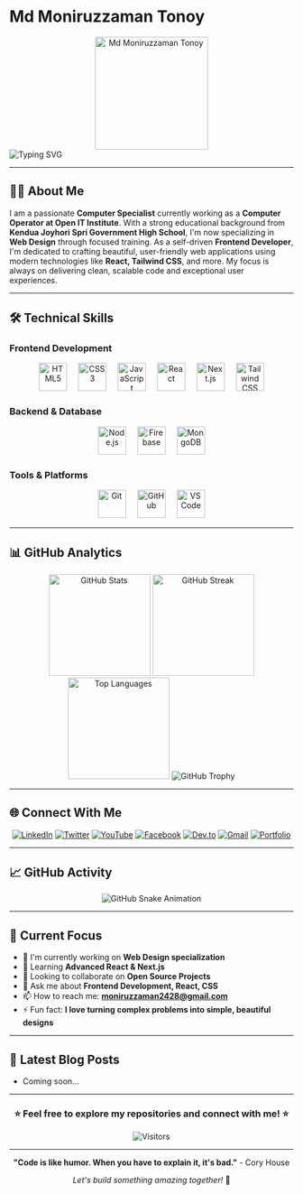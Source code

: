# **Md Moniruzzaman Tonoy**

<div align="center">
  <img height="200" src="https://i.ibb.co.com/DgKxfn4m/moniruzzaman.png" alt="Md Moniruzzaman Tonoy" />
  
  <div align="left">
    <img src="https://readme-typing-svg.herokuapp.com?font=Fira+Code&size=30&duration=4000&pause=1000&color=58A6FF&center=true&vCenter=true&width=600&lines=Hello+World!+👋;I'm+Md+Moniruzzaman+💻;Full+Stack+Web+Developer+🚀;Web+Solutions+Expert+⭐" alt="Typing SVG" />
  </div>
</div>

---

## **👨‍💻 About Me**

I am a passionate **Computer Specialist** currently working as a **Computer Operator at Open IT Institute**. With a strong educational background from **Kendua Joyhori Spri Government High School**, I'm now specializing in **Web Design** through focused training. As a self-driven **Frontend Developer**, I'm dedicated to crafting beautiful, user-friendly web applications using modern technologies like **React, Tailwind CSS**, and more. My focus is always on delivering clean, scalable code and exceptional user experiences.

---

## **🛠️ Technical Skills**

### **Frontend Development**
<div align="center">
  <img src="https://cdn.jsdelivr.net/gh/devicons/devicon/icons/html5/html5-original.svg" height="50" alt="HTML5" title="HTML5" />
  <img width="12" />
  <img src="https://cdn.jsdelivr.net/gh/devicons/devicon/icons/css3/css3-original.svg" height="50" alt="CSS3" title="CSS3" />
  <img width="12" />
  <img src="https://cdn.jsdelivr.net/gh/devicons/devicon/icons/javascript/javascript-original.svg" height="50" alt="JavaScript" title="JavaScript" />
  <img width="12" />
  <img src="https://cdn.jsdelivr.net/gh/devicons/devicon/icons/react/react-original.svg" height="50" alt="React" title="React" />
  <img width="12" />
  <img src="https://cdn.jsdelivr.net/gh/devicons/devicon/icons/nextjs/nextjs-original.svg" height="50" alt="Next.js" title="Next.js" />
  <img width="12" />
  <img src="https://cdn.jsdelivr.net/gh/devicons/devicon/icons/tailwindcss/tailwindcss-original-wordmark.svg" height="50" alt="Tailwind CSS" title="Tailwind CSS" />
</div>

### **Backend & Database**
<div align="center">
  <img src="https://cdn.jsdelivr.net/gh/devicons/devicon/icons/nodejs/nodejs-original.svg" height="50" alt="Node.js" title="Node.js" />
  <img width="12" />
  <img src="https://cdn.jsdelivr.net/gh/devicons/devicon/icons/firebase/firebase-plain.svg" height="50" alt="Firebase" title="Firebase" />
  <img width="12" />
  <img src="https://cdn.jsdelivr.net/gh/devicons/devicon/icons/mongodb/mongodb-original.svg" height="50" alt="MongoDB" title="MongoDB" />
</div>

### **Tools & Platforms**
<div align="center">
  <img src="https://cdn.jsdelivr.net/gh/devicons/devicon/icons/git/git-original.svg" height="50" alt="Git" title="Git" />
  <img width="12" />
  <img src="https://cdn.jsdelivr.net/gh/devicons/devicon/icons/github/github-original.svg" height="50" alt="GitHub" title="GitHub" />
  <img width="12" />
  <img src="https://cdn.jsdelivr.net/gh/devicons/devicon/icons/vscode/vscode-original.svg" height="50" alt="VS Code" title="VS Code" />
</div>

---

## **📊 GitHub Analytics**

<div align="center">
  
  <!-- GitHub Stats -->
  <img height="180em" src="https://github-readme-stats.vercel.app/api?username=nur922184&show_icons=true&theme=radical&hide_border=true&count_private=true&include_all_commits=true" alt="GitHub Stats" />
  
  <!-- Streak Stats -->
  <img height="180em" src="https://github-readme-streak-stats.herokuapp.com/?user=nur922184&theme=radical&hide_border=true" alt="GitHub Streak" />
  
  <!-- Top Languages -->
  <img height="180em" src="https://github-readme-stats.vercel.app/api/top-langs/?username=nur922184&layout=compact&theme=radical&hide_border=true&langs_count=8" alt="Top Languages" />
  
  <!-- GitHub Trophy -->
  <img src="https://github-profile-trophy.vercel.app/?username=nur922184&theme=radical&no-frame=true&row=2&column=4" alt="GitHub Trophy" />
  
</div>

---

## **🌐 Connect With Me**

<div align="center">
  
  [![LinkedIn](https://img.shields.io/badge/LinkedIn-0077B5?style=for-the-badge&logo=linkedin&logoColor=white)](https://www.linkedin.com/in/md-moniruzzaman-tonoy-7bb52b285/)
  [![Twitter](https://img.shields.io/badge/Twitter-1DA1F2?style=for-the-badge&logo=twitter&logoColor=white)](https://x.com/moniruzzaman_24)
  [![YouTube](https://img.shields.io/badge/YouTube-FF0000?style=for-the-badge&logo=youtube&logoColor=white)](https://www.youtube.com/@moniruzzamam2428)
  [![Facebook](https://img.shields.io/badge/Facebook-1877F2?style=for-the-badge&logo=facebook&logoColor=white)](https://www.facebook.com/moniruzzaman.kendua)
  [![Dev.to](https://img.shields.io/badge/dev.to-0A0A0A?style=for-the-badge&logo=dev.to&logoColor=white)](https://dev.to/moniruzzaman2428)
  [![Gmail](https://img.shields.io/badge/Gmail-D14836?style=for-the-badge&logo=gmail&logoColor=white)](mailto:moniruzzaman2428@gmail.com)
  [![Portfolio](https://img.shields.io/badge/Portfolio-4285F4?style=for-the-badge&logo=google-chrome&logoColor=white)](https://moniruzzaman-portfolio.netlify.app/)
  
</div>

---

## **📈 GitHub Activity**

<!-- GitHub Snake Animation -->
<div align="center">
  <img src="https://raw.githubusercontent.com/nur922184/nur922184/output/github-contribution-grid-snake.svg" alt="GitHub Snake Animation" />
</div>

---

## **🎯 Current Focus**

- 🔭 I'm currently working on **Web Design specialization**
- 🌱 Learning **Advanced React & Next.js**
- 👯 Looking to collaborate on **Open Source Projects**
- 💬 Ask me about **Frontend Development, React, CSS**
- 📫 How to reach me: **moniruzzaman2428@gmail.com**
- ⚡ Fun fact: **I love turning complex problems into simple, beautiful designs**

---

## **📝 Latest Blog Posts**

<!-- BLOG-POST-LIST:START -->
- Coming soon...
<!-- BLOG-POST-LIST:END -->

---

<div align="center">
  
  ### ⭐ **Feel free to explore my repositories and connect with me!** ⭐
  
  ![Visitors](https://komarev.com/ghpvc/?username=nur922184&color=blueviolet&style=flat-square)
  
</div>

---

<div align="center">
  
  **"Code is like humor. When you have to explain it, it's bad."** - Cory House
  
  *Let's build something amazing together!* 🚀
  
</div>
